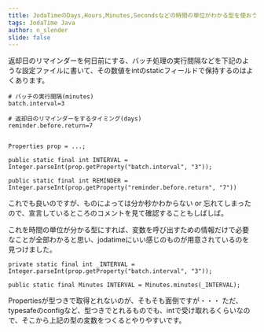 ```yaml
---
title: JodaTimeのDays,Hours,Minutes,Secondsなどの時間の単位がわかる型を使おう
tags: JodaTime Java
author: n_slender
slide: false
---
```

返却日のリマインダーを何日前にする、バッチ処理の実行間隔などを下記のような設定ファイルに書いて、その数値をintのstaticフィールドで保持するのはよくあります。

```lang:sample.properties
# バッチの実行間隔(minutes)
batch.interval=3

# 返却日のリマインダーをするタイミング(days)
reminder.before.return=7
```

```

Properties prop = ...;

public static final int INTERVAL = Integer.parseInt(prop.getProperty("batch.interval", "3"));

public static final int REMINDER = Integer.parseInt(prop.getProperty("reminder.before.return", "7"))

```

これでも良いのですが、ものによっては分か秒かわからない or 忘れてしまったので、宣言しているところのコメントを見て確認することもしばしば。

これを時間の単位が分かる型にすれば、変数を呼び出すための情報だけで必要なことが全部わかると思い、jodatimeにいい感じのものが用意されているのを見つけました。

```
private static final int _INTERVAL = Integer.parseInt(prop.getProperty("batch.interval", "3"));

public static final Minutes INTERVAL = Minutes.minutes(_INTERVAL); 
```

Propertiesが型つきで取得とれないのが、そもそも面倒ですが・・・
ただ、typesafeのconfigなど、型つきでとれるものでも、intで受け取れるくらいなので、そこから上記の型の変数をつくるとやりやすいです。


